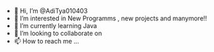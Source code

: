- 👋 Hi, I’m @AdiTya010403
- 👀 I’m interested in New Programms , new projects and manymore!!
- 🌱 I’m currently learning Java
- 💞️ I’m looking to collaborate on 
- 📫 How to reach me ...

<!---
AdiTya010403/AdiTya010403 is a ✨ special ✨ repository because its `README.md` (this file) appears on your GitHub profile.
You can click the Preview link to take a look at your changes.
--->
